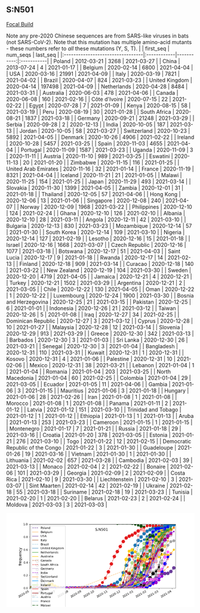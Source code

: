 

## S:N501
[Focal Build](https://nextstrain.org/groups/neherlab/ncov/S.N501)

Note any pre-2020 Chinese sequences are from SARS-like viruses in bats (not SARS-CoV-2).
Note that this mutation has multiple amino-acid mutants - these numbers refer to _all_ these mutations (Y, S, T).
|                                  | first_seq   |   num_seqs | last_seq   |
|:---------------------------------|:------------|-----------:|:-----------|
| Poland                           | 2012-03-21  |       3268 | 2021-03-27 |
| China                            | 2013-07-24  |          4 | 2021-01-17 |
| Belgium                          | 2020-02-14  |       6800 | 2021-04-04 |
| USA                              | 2020-03-16  |      21991 | 2021-04-09 |
| Italy                            | 2020-03-19  |       7821 | 2021-04-02 |
| Brazil                           | 2020-04-07  |        824 | 2021-03-23 |
| United Kingdom                   | 2020-04-14  |     197498 | 2021-04-09 |
| Netherlands                      | 2020-04-28  |       8484 | 2021-03-31 |
| Australia                        | 2020-06-03  |        478 | 2021-04-06 |
| Canada                           | 2020-06-08  |        160 | 2021-02-16 |
| Côte d'Ivoire                    | 2020-07-15  |         22 | 2021-02-22 |
| Egypt                            | 2020-07-28  |          7 | 2021-01-09 |
| Kenya                            | 2020-08-15  |         58 | 2021-03-19 |
| Peru                             | 2020-08-19  |         30 | 2021-01-28 |
| South Africa                     | 2020-08-21  |       1837 | 2021-03-18 |
| Germany                          | 2020-09-21  |      21248 | 2021-03-29 |
| Serbia                           | 2020-09-28  |          2 | 2020-12-13 |
| India                            | 2020-10-05  |        187 | 2021-03-13 |
| Jordan                           | 2020-10-05  |         58 | 2021-03-27 |
| Switzerland                      | 2020-10-23  |       5892 | 2021-04-05 |
| Denmark                          | 2020-10-26  |       4906 | 2021-02-22 |
| Ireland                          | 2020-10-28  |       5457 | 2021-03-25 |
| Spain                            | 2020-11-03  |       4655 | 2021-04-04 |
| Portugal                         | 2020-11-09  |       1587 | 2021-03-23 |
| Uganda                           | 2020-11-09  |          3 | 2020-11-11 |
| Austria                          | 2020-11-10  |        989 | 2021-03-25 |
| Eswatini                         | 2020-11-13  |         20 | 2021-01-20 |
| Zimbabwe                         | 2020-11-15  |        116 | 2021-01-25 |
| United Arab Emirates             | 2020-11-16  |         32 | 2021-01-14 |
| France                           | 2020-11-19  |       8321 | 2021-04-04 |
| Iceland                          | 2020-11-21  |         21 | 2021-01-05 |
| Malawi                           | 2020-11-25  |        154 | 2021-01-25 |
| Japan                            | 2020-11-29  |        493 | 2021-03-14 |
| Slovakia                         | 2020-11-30  |       1399 | 2021-04-05 |
| Zambia                           | 2020-12-01  |         31 | 2021-01-18 |
| Thailand                         | 2020-12-05  |         57 | 2021-04-06 |
| Hong Kong                        | 2020-12-06  |         13 | 2021-01-06 |
| Singapore                        | 2020-12-08  |        240 | 2021-04-07 |
| Norway                           | 2020-12-09  |       1968 | 2021-03-22 |
| Philippines                      | 2020-12-10  |        124 | 2021-02-24 |
| Ghana                            | 2020-12-10  |        126 | 2021-02-10 |
| Albania                          | 2020-12-10  |         28 | 2021-03-11 |
| Angola                           | 2020-12-11  |         42 | 2021-03-10 |
| Bulgaria                         | 2020-12-13  |        830 | 2021-03-23 |
| Mozambique                       | 2020-12-14  |         57 | 2021-01-30 |
| South Korea                      | 2020-12-14  |        109 | 2021-03-10 |
| Nigeria                          | 2020-12-14  |        127 | 2021-02-19 |
| Lesotho                          | 2020-12-16  |         15 | 2021-01-18 |
| Israel                           | 2020-12-16  |       1668 | 2021-03-07 |
| Czech Republic                   | 2020-12-16  |       1077 | 2021-03-18 |
| Botswana                         | 2020-12-17  |         51 | 2021-04-03 |
| Saint Lucia                      | 2020-12-17  |          9 | 2021-01-18 |
| Rwanda                           | 2020-12-17  |         14 | 2021-02-13 |
| Finland                          | 2020-12-18  |        909 | 2021-03-14 |
| Curacao                          | 2020-12-18  |        140 | 2021-03-22 |
| New Zealand                      | 2020-12-19  |        104 | 2021-03-30 |
| Sweden                           | 2020-12-20  |       4719 | 2021-04-05 |
| Jamaica                          | 2020-12-21  |          4 | 2020-12-21 |
| Turkey                           | 2020-12-21  |       1502 | 2021-03-29 |
| Argentina                        | 2020-12-21  |          2 | 2021-03-05 |
| Chile                            | 2020-12-22  |        130 | 2021-04-05 |
| Oman                             | 2020-12-22  |          1 | 2020-12-22 |
| Luxembourg                       | 2020-12-24  |       1900 | 2021-03-30 |
| Bosnia and Herzegovina           | 2020-12-25  |         21 | 2021-03-15 |
| Pakistan                         | 2020-12-25  |          6 | 2021-01-01 |
| Indonesia                        | 2020-12-26  |         21 | 2021-03-12 |
| Taiwan                           | 2020-12-26  |          5 | 2021-01-08 |
| Iraq                             | 2020-12-27  |         34 | 2021-02-25 |
| Dominican Republic               | 2020-12-27  |          3 | 2021-03-12 |
| Cyprus                           | 2020-12-28  |         10 | 2021-01-27 |
| Malaysia                         | 2020-12-28  |         12 | 2021-03-14 |
| Slovenia                         | 2020-12-29  |        913 | 2021-03-29 |
| Greece                           | 2020-12-30  |        342 | 2021-03-13 |
| Barbados                         | 2020-12-30  |          3 | 2021-01-03 |
| Sri Lanka                        | 2020-12-30  |         26 | 2021-03-21 |
| Senegal                          | 2020-12-30  |          3 | 2021-01-04 |
| Bangladesh                       | 2020-12-31  |        110 | 2021-03-31 |
| Kuwait                           | 2020-12-31  |          1 | 2020-12-31 |
| Kosovo                           | 2020-12-31  |          4 | 2021-01-06 |
| Palestine                        | 2020-12-31  |         10 | 2021-02-06 |
| Mexico                           | 2020-12-31  |         38 | 2021-03-21 |
| Lebanon                          | 2021-01-04  |          1 | 2021-01-04 |
| Romania                          | 2021-01-04  |        203 | 2021-03-25 |
| North Macedonia                  | 2021-01-04  |         60 | 2021-02-25 |
| Colombia                         | 2021-01-04  |         29 | 2021-03-05 |
| Ecuador                          | 2021-01-05  |         11 | 2021-04-06 |
| Gambia                           | 2021-01-06  |          3 | 2021-01-15 |
| Mauritius                        | 2021-01-06  |          3 | 2021-01-18 |
| Hungary                          | 2021-01-06  |         28 | 2021-02-26 |
| Iran                             | 2021-01-08  |          1 | 2021-01-08 |
| Morocco                          | 2021-01-08  |          1 | 2021-01-08 |
| Panama                           | 2021-01-11  |          2 | 2021-01-12 |
| Latvia                           | 2021-01-12  |        151 | 2021-03-10 |
| Trinidad and Tobago              | 2021-01-12  |          1 | 2021-01-12 |
| Ethiopia                         | 2021-01-13  |          1 | 2021-01-13 |
| Aruba                            | 2021-01-13  |        253 | 2021-03-23 |
| Cameroon                         | 2021-01-15  |          1 | 2021-01-15 |
| Montenegro                       | 2021-01-17  |          7 | 2021-01-21 |
| Russia                           | 2021-01-18  |         29 | 2021-03-16 |
| Croatia                          | 2021-01-20  |        378 | 2021-03-05 |
| Estonia                          | 2021-01-21  |        276 | 2021-03-10 |
| Togo                             | 2021-01-22  |         12 | 2021-02-15 |
| Democratic Republic of the Congo | 2021-01-22  |          3 | 2021-01-30 |
| Guadeloupe                       | 2021-01-26  |         19 | 2021-03-16 |
| Vietnam                          | 2021-01-30  |          1 | 2021-01-30 |
| Lithuania                        | 2021-02-02  |        657 | 2021-03-28 |
| Cambodia                         | 2021-02-03  |         39 | 2021-03-13 |
| Monaco                           | 2021-02-04  |          2 | 2021-02-22 |
| Bonaire                          | 2021-02-06  |        101 | 2021-03-29 |
| Georgia                          | 2021-02-09  |          2 | 2021-02-09 |
| Costa Rica                       | 2021-02-10  |          9 | 2021-03-30 |
| Liechtenstein                    | 2021-02-10  |          3 | 2021-03-07 |
| Sint Maarten                     | 2021-02-14  |         42 | 2021-02-19 |
| Ukraine                          | 2021-02-18  |         55 | 2021-03-18 |
| Suriname                         | 2021-02-18  |         19 | 2021-03-23 |
| Tunisia                          | 2021-02-20  |          1 | 2021-02-20 |
| Belarus                          | 2021-02-23  |          2 | 2021-02-24 |
| Moldova                          | 2021-03-03  |          3 | 2021-03-03 |

![Overall trends S.N501](/overall_trends_figures/overall_trends_S.N501.png)
